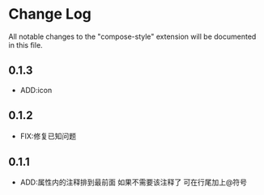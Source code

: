 # Change Log

All notable changes to the "compose-style" extension will be documented in this file.

## 0.1.3
+ ADD:icon

## 0.1.2
+ FIX:修复已知问题

## 0.1.1
+ ADD:属性内的注释排到最前面  如果不需要该注释了 可在行尾加上@符号